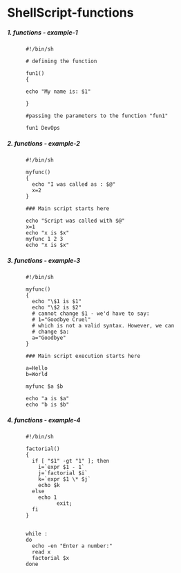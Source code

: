 # ShellScript-functions

##### 1. functions - example-1

          #!/bin/sh

          # defining the function

          fun1()
          {

          echo "My name is: $1"

          }

          #passing the parameters to the function "fun1"

          fun1 DevOps

##### 2. functions - example-2

          #!/bin/sh

          myfunc()
          {
            echo "I was called as : $@"
            x=2
          }

          ### Main script starts here 

          echo "Script was called with $@"
          x=1
          echo "x is $x"
          myfunc 1 2 3
          echo "x is $x"

##### 3. functions - example-3

          #!/bin/sh

          myfunc()
          {
            echo "\$1 is $1"
            echo "\$2 is $2"
            # cannot change $1 - we'd have to say:
            # 1="Goodbye Cruel"
            # which is not a valid syntax. However, we can
            # change $a:
            a="Goodbye"
          }

          ### Main script execution starts here

          a=Hello
          b=World

          myfunc $a $b

          echo "a is $a"
          echo "b is $b"

##### 4. functions - example-4

          #!/bin/sh

          factorial()
          {
            if [ "$1" -gt "1" ]; then
              i=`expr $1 - 1`
              j=`factorial $i`
              k=`expr $1 \* $j`
              echo $k
            else
              echo 1
                    exit;
            fi
          }


          while :
          do
            echo -en "Enter a number:"
            read x
            factorial $x
          done

